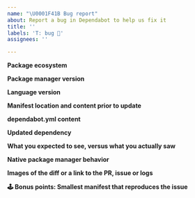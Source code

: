 ```yaml
---
name: "\U0001F41B Bug report"
about: Report a bug in Dependabot to help us fix it
title: ''
labels: 'T: bug 🐞'
assignees: ''

---
```


<!-- Please search existing issues to avoid creating duplicates. -->

<!-- The Dependabot team is currently at reduced capacity, because of this our
response times on issues will be slower than we'd like. -->

<!-- The more information you can provide, the easier it will be to reproduce the issue and find a fix -->

**Package ecosystem**
<!-- npm, docker, bundler, etc. -->
**Package manager version**
<!-- If applicable, specify the package manager version you're using (e.g., npm 7.1, pip-compile 5.0, etc.) -->
**Language version**
<!-- If applicable, specify the language version you're using (e.g., node 14.1, Ruby 2.7, etc. ) -->
**Manifest location and content prior to update**
<!-- If applicable, specify the path to each manifest file (/client/package.json, /Gemfile, etc.) -->
<!-- If applicable, attach each manifest file or provide a link to each manifest file -->
**dependabot.yml content**
<!-- If using GitHub-native Dependabot, attach your dependabot.yml file or provide a link to it -->
**Updated dependency**
<!-- If applicable, the dependency name and to and from versions -->
**What you expected to see, versus what you actually saw**
<!-- A clear and concise description of what you expected to happen -->
**Native package manager behavior**
<!-- If applicable, what output do you see when you update the dependency using the native package manager (e.g., bundler, npm, etc.)? -->
**Images of the diff or a link to the PR, issue or logs**
<!-- If applicable, add links to public PR's or Issues that Dependabot opened, and/or paste in any related logs -->
**🕹 Bonus points: Smallest manifest that reproduces the issue**
<!-- Optional: Want to make a :robot: smile? You can do it! Show us the smallest manifest file (or set of files) that reproduces this problem. Remove anything that's not essential to reproducing this issue, and it will help us address the problem more quickly. ✨ -->
